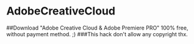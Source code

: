 # AdobeCreativeCloud
##Download "Adobe Creative Cloud &amp; Adobe Premiere PRO" 100% free, without payment method. ;)
###This hack don't allow any copyright thx.

